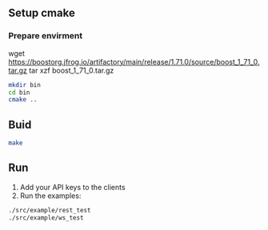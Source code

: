 ## Setup cmake
### Prepare envirment
wget https://boostorg.jfrog.io/artifactory/main/release/1.71.0/source/boost_1_71_0.tar.gz
tar xzf  boost_1_71_0.tar.gz




```bash
mkdir bin
cd bin
cmake ..
```

## Buid
```bash
make
```

## Run
1. Add your API keys to the clients
2. Run the examples:
```bash
./src/example/rest_test
./src/example/ws_test
```
